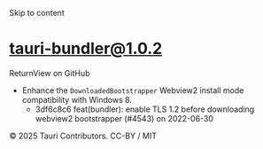 Skip to content
# tauri-bundler@1.0.2
ReturnView on GitHub
  * Enhance the `DownloadedBootstrapper` Webview2 install mode compatibility with Windows 8. 
    * 3df6c8c6 feat(bundler): enable TLS 1.2 before downloading webview2 bootstrapper (#4543) on 2022-06-30


© 2025 Tauri Contributors. CC-BY / MIT
